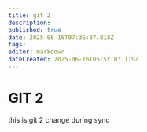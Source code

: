 ```yaml
---
title: git 2
description: 
published: true
date: 2025-06-16T07:36:37.813Z
tags: 
editor: markdown
dateCreated: 2025-06-16T06:57:07.119Z
---
```


# GIT 2
this is git 2
change during sync
